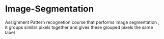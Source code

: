 # Image-Segmentation
Assignment Pattern recognetion course  that performs image segmentation , it groups similar pixels together and gives these grouped pixels the same label 
